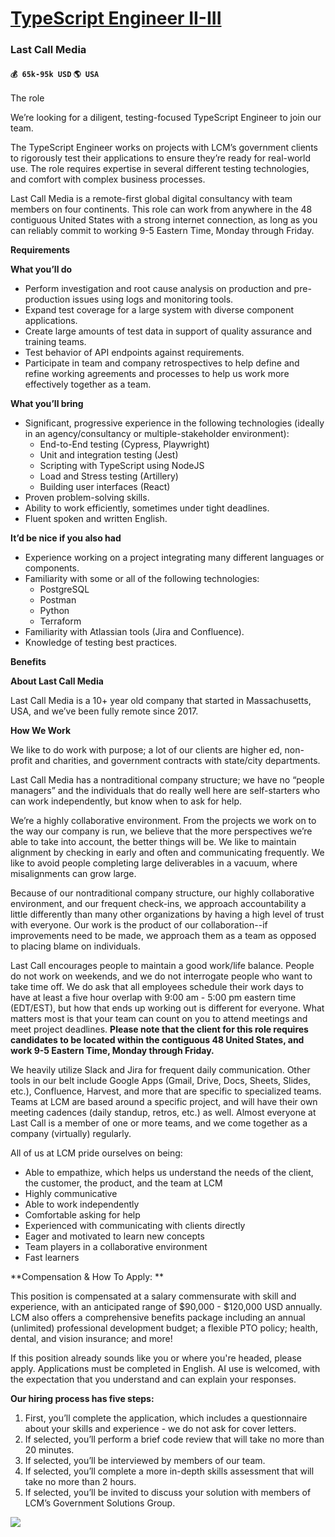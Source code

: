 # [TypeScript Engineer II-III](https://www.remotewlb.com/apply/typescript-engineer-ii-iii)  
### Last Call Media  
#### `💰 65k-95k USD` `🌎 USA`  

The role  
  

We’re looking for a diligent, testing-focused TypeScript Engineer to join our team.

The TypeScript Engineer works on projects with LCM’s government clients to rigorously test their applications to ensure they’re ready for real-world use. The role requires expertise in several different testing technologies, and comfort with complex business processes.

Last Call Media is a remote-first global digital consultancy with team members on four continents. This role can work from anywhere in the 48 contiguous United States with a strong internet connection, as long as you can reliably commit to working 9-5 Eastern Time, Monday through Friday.

  
  
**Requirements**  
  

**What you’ll do**

  * Perform investigation and root cause analysis on production and pre-production issues using logs and monitoring tools.
  * Expand test coverage for a large system with diverse component applications.
  * Create large amounts of test data in support of quality assurance and training teams.
  * Test behavior of API endpoints against requirements.
  * Participate in team and company retrospectives to help define and refine working agreements and processes to help us work more effectively together as a team.   
  

**What you’ll bring**

  * Significant, progressive experience in the following technologies (ideally in an agency/consultancy or multiple-stakeholder environment): 
    * End-to-End testing (Cypress, Playwright)
    * Unit and integration testing (Jest)
    * Scripting with TypeScript using NodeJS
    * Load and Stress testing (Artillery)
    * Building user interfaces (React)
  * Proven problem-solving skills.
  * Ability to work efficiently, sometimes under tight deadlines.
  * Fluent spoken and written English.  
  

**It’d be nice if you also had**

  * Experience working on a project integrating many different languages or components.
  * Familiarity with some or all of the following technologies: 
    * PostgreSQL
    * Postman
    * Python
    * Terraform
  * Familiarity with Atlassian tools (Jira and Confluence).
  * Knowledge of testing best practices.

  
  
**Benefits**  
  

**About Last Call Media**

Last Call Media is a 10+ year old company that started in Massachusetts, USA, and we’ve been fully remote since 2017.

**How We Work**

We like to do work with purpose; a lot of our clients are higher ed, non-profit and charities, and government contracts with state/city departments.

Last Call Media has a nontraditional company structure; we have no “people managers” and the individuals that do really well here are self-starters who can work independently, but know when to ask for help.

We’re a highly collaborative environment. From the projects we work on to the way our company is run, we believe that the more perspectives we’re able to take into account, the better things will be. We like to maintain alignment by checking in early and often and communicating frequently. We like to avoid people completing large deliverables in a vacuum, where misalignments can grow large.

Because of our nontraditional company structure, our highly collaborative environment, and our frequent check-ins, we approach accountability a little differently than many other organizations by having a high level of trust with everyone. Our work is the product of our collaboration--if improvements need to be made, we approach them as a team as opposed to placing blame on individuals.

Last Call encourages people to maintain a good work/life balance. People do not work on weekends, and we do not interrogate people who want to take time off. We do ask that all employees schedule their work days to have at least a five hour overlap with 9:00 am - 5:00 pm eastern time (EDT/EST), but how that ends up working out is different for everyone. What matters most is that your team can count on you to attend meetings and meet project deadlines. **Please note that the client for this role requires candidates to be located within the contiguous 48 United States, and work 9-5 Eastern Time, Monday through Friday.**

We heavily utilize Slack and Jira for frequent daily communication. Other tools in our belt include Google Apps (Gmail, Drive, Docs, Sheets, Slides, etc.), Confluence, Harvest, and more that are specific to specialized teams. Teams at LCM are based around a specific project, and will have their own meeting cadences (daily standup, retros, etc.) as well. Almost everyone at Last Call is a member of one or more teams, and we come together as a company (virtually) regularly.

All of us at LCM pride ourselves on being:

  * Able to empathize, which helps us understand the needs of the client, the customer, the product, and the team at LCM 
  * Highly communicative
  * Able to work independently
  * Comfortable asking for help
  * Experienced with communicating with clients directly
  * Eager and motivated to learn new concepts
  * Team players in a collaborative environment
  * Fast learners  
  

**Compensation & How To Apply: **

This position is compensated at a salary commensurate with skill and experience, with an anticipated range of $90,000 - $120,000 USD annually. LCM also offers a comprehensive benefits package including an annual (unlimited) professional development budget; a flexible PTO policy; health, dental, and vision insurance; and more!

If this position already sounds like you or where you're headed, please apply. Applications must be completed in English. AI use is welcomed, with the expectation that you understand and can explain your responses.  
  

**Our hiring process has five steps:**

  1. First, you’ll complete the application, which includes a questionnaire about your skills and experience - we do not ask for cover letters.
  2. If selected, you’ll perform a brief code review that will take no more than 20 minutes.
  3. If selected, you’ll be interviewed by members of our team.
  4. If selected, you’ll complete a more in-depth skills assessment that will take no more than 2 hours.
  5. If selected, you’ll be invited to discuss your solution with members of LCM’s Government Solutions Group.

![](https://remotive.com/job/track/1894663/blank.gif?source=public_api)

